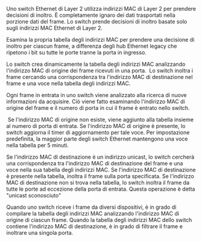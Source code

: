 Uno switch Ethernet di Layer 2 utilizza indirizzi MAC di Layer 2 per prendere decisioni di inoltro. È completamente ignaro dei dati trasportati nella porzione dati del frame. Lo switch prende decisioni di inoltro basate solo sugli indirizzi MAC Ethernet di Layer 2.

Esamina la propria tabella degli indirizzi MAC per prendere una decisione di inoltro per ciascun frame, a differenza degli hub Ethernet legacy che ripetono i bit su tutte le porte tranne la porta in ingresso.

Lo switch crea dinamicamente la tabella degli indirizzi MAC analizzando l'indirizzo MAC di origine dei frame ricevuti in una porta.  Lo switch inoltra i frame cercando una corrispondenza tra l'indirizzo MAC di destinazione nel frame e una voce nella tabella degli indirizzi MAC.
  
Ogni frame in entrata in uno switch viene analizzato alla ricerca di nuove informazioni da acquisire. Ciò viene fatto esaminando l'indirizzo MAC di origine del frame e il numero di porta in cui il frame è entrato nello switch.

 Se l'indirizzo MAC di origine non esiste, viene aggiunto alla tabella insieme al numero di porta di entrata. Se l'indirizzo MAC di origine è presente, lo switch aggiorna il timer di aggiornamento per tale voce. Per impostazione predefinita, la maggior parte degli switch Ethernet mantengono una voce nella tabella per 5 minuti.

Se l'indirizzo MAC di destinazione è un indirizzo unicast, lo switch cercherà una corrispondenza tra l'indirizzo MAC di destinazione del frame e una voce nella sua tabella degli indirizzi MAC. Se l'indirizzo MAC di destinazione è presente nella tabella, inoltra il frame sulla porta specificata. Se l'indirizzo MAC di destinazione non si trova nella tabella, lo switch inoltra il frame da tutte le porte ad eccezione della porta di entrata. Questa operazione è detta "unicast sconosciuto"

Quando uno switch riceve i frame da diversi dispositivi, è in grado di compilare la tabella degli indirizzi MAC analizzando l'indirizzo MAC di origine di ciascun frame. Quando la tabella degli indirizzi MAC dello switch contiene l'indirizzo MAC di destinazione, è in grado di filtrare il frame e inoltrare una singola porta.
